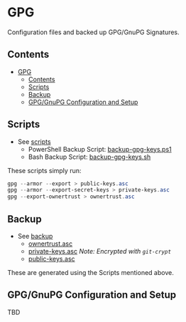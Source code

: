 # GPG

Configuration files and backed up GPG/GnuPG Signatures.

## Contents

<!-- START doctoc generated TOC please keep comment here to allow auto update -->
<!-- DON'T EDIT THIS SECTION, INSTEAD RE-RUN doctoc TO UPDATE -->
<!-- END doctoc -->

- [GPG](#gpg)
  - [Contents](#contents)
  - [Scripts](#scripts)
  - [Backup](#backup)
  - [GPG/GnuPG Configuration and Setup](#gpggnupg-configuration-and-setup)

<!-- END doctoc generated TOC please keep comment here to allow auto update -->

<!-- END doctoc generated TOC please keep comment here to allow auto update -->

## Scripts

- See [scripts](./scripts/)
  - PowerShell Backup Script: [backup-gpg-keys.ps1](scripts/backup-gpg-keys.ps1)
  - Bash Backup Script: [backup-gpg-keys.sh](scripts/backup-gpg-keys.sh)

These scripts simply run:

```powershell
gpg --armor --export > public-keys.asc
gpg --armor --export-secret-keys > private-keys.asc
gpg --export-ownertrust > ownertrust.asc
```
## Backup

- See [backup](./backup/)
  - [ownertrust.asc](backup/ownertrust.asc)
  - [private-keys.asc](backup/private-keys.asc) *Note: Encrypted with `git-crypt`*
  - [public-keys.asc](backup/public-keys.asc)

These are generated using the Scripts mentioned above.

## GPG/GnuPG Configuration and Setup

TBD
